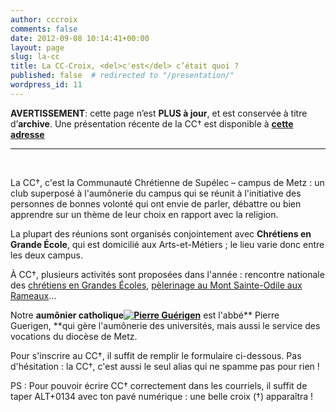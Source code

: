 ```yaml
---
author: cccroix
comments: false
date: 2012-09-08 10:14:41+00:00
layout: page
slug: la-cc
title: La CC-Croix, <del>c'est</del> c’était quoi ?
published: false  # redirected to "/presentation/"
wordpress_id: 11
---
```


**AVERTISSEMENT**: cette page n’est **PLUS à jour**, et est conservée à titre d’**archive**. Une présentation récente de la CC† est disponible à **[cette adresse](/presentation/)**

-------------
<br />

La CC†, c'est la Communauté Chrétienne de Supélec – campus de Metz : un club superposé à l'aumônerie du campus qui se réunit à l'initiative des personnes de bonnes volonté qui ont envie de parler, débattre ou bien apprendre sur un thème de leur choix en rapport avec la religion.

La plupart des réunions sont organisés conjointement avec **Chrétiens en Grande École**, qui est domicilié aux Arts-et-Métiers ; le lieu varie donc entre les deux campus.

À CC†, plusieurs activités sont proposées dans l'année : rencontre nationale des [chrétiens en Grandes Écoles](http://www.cgenational.com/), [pèlerinage au Mont Sainte-Odile aux Rameaux](http://pelesteodile.free.fr)...

Notre **aumônier catholique[![Pierre Guérigen](https://cccroixmetz.files.wordpress.com/2012/09/photo-3.jpg?w=150)](https://cccroixmetz.files.wordpress.com/2012/09/photo-3.jpg)** est l'abbé** Pierre Guerigen, **qui gère l'aumônerie des universités, mais aussi le service des vocations du diocèse de Metz.

Pour s'inscrire au CC†, il suffit de remplir le formulaire ci-dessous. Pas d'hésitation : la CC†, c'est aussi le seul alias qui ne spamme pas pour rien !

<!--
[contact-form][contact-field label='Nom' type='name' required='1'/][contact-field label='Email' type='email' required='1'/][contact-field label='Catholique' type='checkbox'/][contact-field label='Orthodoxe' type='checkbox'][contact-field label='Protestant' type='checkbox'/][contact-field label='Non chrétien' type='checkbox'/][contact-field label='Année (N1A%26#x002c; 2A%26#x002c; 3A) ?' type='name'/][/contact-form]
-->

PS : Pour pouvoir écrire CC† correctement dans les courriels, il suffit de taper ALT+0134 avec ton pavé numérique : une belle croix (†) apparaîtra !
